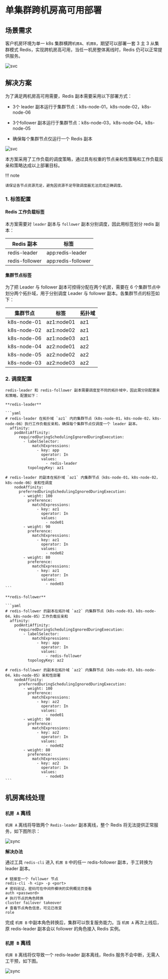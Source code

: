 # 单集群跨机房高可用部署

## 场景需求

客户机房环境为单一 k8s 集群横跨`机房A`、`机房B`，期望可以部署一套 3 主 3 从集群模式 Redis，实现跨机房高可用，当任一机房整体离线时，Redis 仍可以正常提供服务。

![svc](../images/sync26.png)


## 解决方案

为了满足两机房高可用需要，Redis 副本需要采用以下部署方式：

- 3个 leader 副本运行于集群节点：k8s-node-01，k8s-node-02，k8s-node-06

- 3个follower 副本运行于集群节点：k8s-node-03，k8s-node-04，k8s-node-05

- 确保每个集群节点仅运行一个 Redis 副本

![svc](../images/sync27.png)

本方案采用了工作负载的调度策略，通过具有权重的节点亲和性策略和工作负载反亲和策略达成以上部署目标。

!!! note

    请保证各节点资源充足，避免因资源不足导致调度器无法完成正确调度。

### 1. 标签配置

#### Redis 工作负载标签

本方案需要对 `leader` 副本与 `follower` 副本分别调度，因此用标签划分 redis 副本：

| Redis 副本     | 标签                |
| -------------- | ------------------ |
| redis-leader   | app:redis-leader   |
| redis-follower | app:redis-follower |

#### 集群节点标签

为了把 Leader 与 follower 副本可控得分配在两个机房，需要在 6 个集群节点中划分两个拓扑域，用于分别调度 Leader 与 follower 副本。各集群节点的标签如下：

| 集群节点        | 标签         | 拓扑域|         
| ----------- | ----------- | ---------- |
| k8s-node-01 | az1:node01 |az1 | 
| k8s-node-02 | az1:node02  |az1 | 
| k8s-node-06 | az1:node03  |az1 | 
| k8s-node-04 | az2:node01 |az2 | 
| k8s-node-05 | az2:node02  |az2 | 
| k8s-node-03 | az2:node03  |az2 | 


### 2. 调度配置

    redis-leader 和 redis-follower 副本需要调度至不同的拓扑域中，因此需分别配置亲和策略，配置如下：

    **redis-leader**

    ```yaml
    # redis-leader 在拓扑域 `az1` 内的集群节点（k8s-node-01，k8s-node-02，k8s-node-06）执行工作负载反亲和，确保每个集群节点仅调度一个 leader 副本。
      affinity:
        podAntiAffinity:
          requiredDuringSchedulingIgnoredDuringExecution:
            - labelSelector:
                matchExpressions:
                  - key: app
                    operator: In
                    values:
                      - redis-leader
              topologyKey: az1
 
    # redis-leader 的副本在拓扑域 `az1` 内集群节点（k8s-node-01，k8s-node-02，k8s-node-06）亲和性调度
        nodeAffinity:
          preferredDuringSchedulingIgnoredDuringExecution:
            - weight: 100
              preference:
                matchExpressions:
                  - key: az1
                    operator: In
                    values:
                      - node01
            - weight: 90
              preference:
                matchExpressions:
                  - key: az1
                    operator: In
                    values:
                      - node02
            - weight: 80
              preference:
                matchExpressions:
                  - key: az1
                    operator: In
                    values:
                      - node03
    ```

    **redis-follower**

    ```yaml
    # redis-follower 的副本在拓扑域 `az2` 内集群节点（k8s-node-03，k8s-node-04，k8s-node-05）工作负载反亲和
      affinity:
        podAntiAffinity:
          requiredDuringSchedulingIgnoredDuringExecution:
            - labelSelector:
                matchExpressions:
                  - key: app
                    operator: In
                    values:
                      - redis-follower
              topologyKey: az2
 
    # redis-follower 的副本在拓扑域 `az2` 内集群节点（k8s-node-03，k8s-node-04，k8s-node-05）亲和性部署
        nodeAffinity:
          preferredDuringSchedulingIgnoredDuringExecution:
            - weight: 100
              preference:
                matchExpressions:
                  - key: az2
                    operator: In
                    values:
                      - node01
            - weight: 90
              preference:
                matchExpressions:
                  - key: az2
                    operator: In
                    values:
                      - node02
            - weight: 80
              preference:
                matchExpressions:
                  - key: az2
                    operator: In
                    values:
                      - node03
    ```

## 机房离线处理
### `机房 A` 离线
`机房 A` 离线将导致两个 `Redis-leader` 副本离线，整个 Redis 将无法提供正常服务，如下图所示：

![sync](../images/sync28.png)

**解决办法**

通过工具 `redis-cli`  进入 `机房 B` 中的任一 redis-follower 副本，手工转换为 leader 副本。

```shell
# 链接至一个 follower 节点
redis-cli -h <ip> -p <port>
# 密码验证，密码可在中间件模块的实例概览页查看
auth <password>
# 执行节点的角色转换
cluster failover takeover
# 查看节点角色信息，可见已改变
role
```

完成 `机房 B` 中副本角色转换后，集群可以恢复服务能力。当 `机房 A` 再次上线后，原 redis-leader 副本会以 follower 的角色接入 Redis 实例。

### `机房 B` 离线

`机房 B` 离线将仅导致一个 redis-leader 副本离线，Redis 服务不会中断，无需人工干预，如下图。

![sync](../images/sync29.png)

